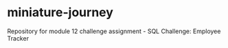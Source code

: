 # miniature-journey
Repository for module 12 challenge assignment - SQL Challenge: Employee Tracker
